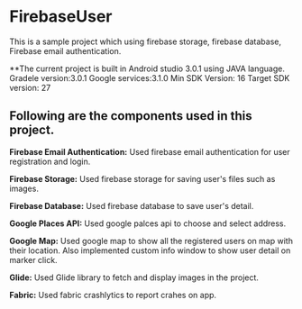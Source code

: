# FirebaseUser
This is a sample project which using firebase storage, firebase database, Firebase email authentication.

**The current project is built in Android studio 3.0.1 using JAVA language.
Gradele version:3.0.1
Google services:3.1.0
Min SDK Version: 16
Target SDK version: 27

## Following are the components used in this project.

**Firebase Email Authentication:**
Used firebase email authentication for user registration and login.

**Firebase Storage:**
Used firebase storage for saving user's files such as images.

**Firebase Database:**
Used firebase database to save user's detail.

**Google Places API:**
Used google palces api to choose and select address. 

**Google Map:**
Used google map to show all the registered users on map with their location. Also implemented custom info window to show user detail on marker click.

**Glide:**
Used Glide library to fetch and display images in the project.

**Fabric:**
Used fabric crashlytics to report crahes on app.
